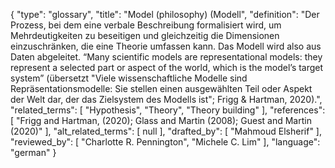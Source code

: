 {
    "type": "glossary",
    "title": "Model (philosophy) (Modell",
    "definition": "Der Prozess, bei dem eine verbale Beschreibung formalisiert wird, um Mehrdeutigkeiten zu beseitigen und gleichzeitig die Dimensionen einzuschränken, die eine Theorie umfassen kann. Das Modell wird also aus Daten abgeleitet. “Many scientific models are representational models: they represent a selected part or aspect of the world, which is the model’s target system” (übersetzt \"Viele wissenschaftliche Modelle sind Repräsentationsmodelle: Sie stellen einen ausgewählten Teil oder Aspekt der Welt dar, der das Zielsystem des Modells ist\"; Frigg & Hartman, 2020).",
    "related_terms": [
        "Hypothesis",
        "Theory",
        "Theory building"
    ],
    "references": [
        "Frigg and Hartman, (2020); Glass and Martin (2008); Guest and Martin (2020)"
    ],
    "alt_related_terms": [
        null
    ],
    "drafted_by": [
        "Mahmoud Elsherif"
    ],
    "reviewed_by": [
        "Charlotte R. Pennington",
        "Michele C. Lim"
    ],
    "language": "german"
}